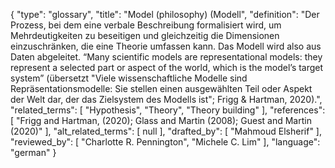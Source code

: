 {
    "type": "glossary",
    "title": "Model (philosophy) (Modell",
    "definition": "Der Prozess, bei dem eine verbale Beschreibung formalisiert wird, um Mehrdeutigkeiten zu beseitigen und gleichzeitig die Dimensionen einzuschränken, die eine Theorie umfassen kann. Das Modell wird also aus Daten abgeleitet. “Many scientific models are representational models: they represent a selected part or aspect of the world, which is the model’s target system” (übersetzt \"Viele wissenschaftliche Modelle sind Repräsentationsmodelle: Sie stellen einen ausgewählten Teil oder Aspekt der Welt dar, der das Zielsystem des Modells ist\"; Frigg & Hartman, 2020).",
    "related_terms": [
        "Hypothesis",
        "Theory",
        "Theory building"
    ],
    "references": [
        "Frigg and Hartman, (2020); Glass and Martin (2008); Guest and Martin (2020)"
    ],
    "alt_related_terms": [
        null
    ],
    "drafted_by": [
        "Mahmoud Elsherif"
    ],
    "reviewed_by": [
        "Charlotte R. Pennington",
        "Michele C. Lim"
    ],
    "language": "german"
}